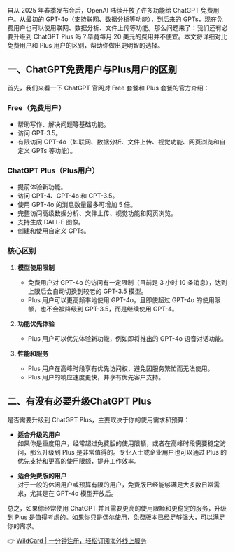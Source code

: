 自从 2025 年春季发布会后，OpenAI 陆续开放了许多功能给 ChatGPT 免费用户。从最初的 GPT-4o（支持联网、数据分析等功能），到后来的 GPTs，现在免费用户也可以使用联网、数据分析、文件上传等功能。那么问题来了：我们还有必要升级到 ChatGPT Plus 吗？毕竟每月 20 美元的费用并不便宜。本文将详细对比免费用户和 Plus 用户的区别，帮助你做出更明智的选择。

## 一、ChatGPT免费用户与Plus用户的区别

首先，我们来看一下 ChatGPT 官网对 Free 套餐和 Plus 套餐的官方介绍：

### Free（免费用户）

- 帮助写作、解决问题等基础功能。
- 访问 GPT-3.5。
- 有限访问 GPT-4o（如联网、数据分析、文件上传、视觉功能、网页浏览和自定义 GPTs 等功能）。

### ChatGPT Plus（Plus用户）

- 提前体验新功能。
- 访问 GPT-4、GPT-4o 和 GPT-3.5。
- 使用 GPT-4o 的消息数量最多可增加 5 倍。
- 完整访问高级数据分析、文件上传、视觉功能和网页浏览。
- 支持生成 DALL·E 图像。
- 创建和使用自定义 GPTs。

### 核心区别

1. **模型使用限制**  
   - 免费用户对 GPT-4o 的访问有一定限制（目前是 3 小时 10 条消息），达到上限后会自动切换到较老的 GPT-3.5 模型。
   - Plus 用户可以更高频率地使用 GPT-4o，且即使超过 GPT-4o 的使用限额，也不会被降级到 GPT-3.5，而是继续使用 GPT-4。

2. **功能优先体验**  
   - Plus 用户可以优先体验新功能，例如即将推出的 GPT-4o 语音对话功能。

3. **性能和服务**  
   - Plus 用户在高峰时段享有优先访问权，避免因服务繁忙而无法使用。
   - Plus 用户的响应速度更快，并享有优先客户支持。

## 二、有没有必要升级ChatGPT Plus

是否需要升级到 ChatGPT Plus，主要取决于你的使用需求和预算：

- **适合升级的用户**  
  如果你是重度用户，经常超过免费版的使用限额，或者在高峰时段需要稳定访问，那么升级到 Plus 是非常值得的。专业人士或企业用户也可以通过 Plus 的优先支持和更高的使用限额，提升工作效率。

- **适合免费版的用户**  
  对于一般的休闲用户或预算有限的用户，免费版已经能够满足大多数日常需求，尤其是在 GPT-4o 模型开放后。

总之，如果你经常使用 ChatGPT 并且需要更高的使用限额和更稳定的服务，升级到 Plus 是值得考虑的。如果你只是偶尔使用，免费版本已经足够强大，可以满足你的需求。

👉 [WildCard | 一分钟注册，轻松订阅海外线上服务](https://bit.ly/bewildcard)